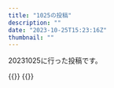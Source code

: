 ```yaml
---
title: "1025の投稿"
description: ""
date: "2023-10-25T15:23:16Z"
thumbnail: ""
---
```

20231025に行った投稿です。
<!--more-->
{{<othersns text="対処というか無視<br/>今までは固定防御値以下のダメージしか無かったけど超えたからこれからはダメージが入ってく" url="https://qunagi.qunagi.net/notice/Ab6pDYhKANBgPA8A2S" screenname="jme/k.h" date="2023-10-24T22:32:41.000Z">}}
{{<othersns text="ちょっとストレスかなんかが対処できる上限を超えてるか？" url="https://qunagi.qunagi.net/notice/Ab6p9TpOKYJQ8uxWzI" screenname="jme/k.h" date="2023-10-24T22:31:57.000Z">}}
